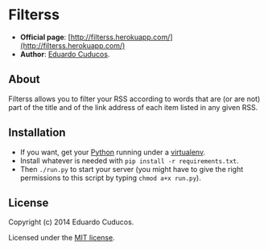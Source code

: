 Filterss
==========

* **Official page**: [http://filterss.herokuapp.com/](http://filterss.herokuapp.com/)
* **Author**: [Eduardo Cuducos](http://cuducos.me/).

About
-----

Filterss allows you to filter your RSS according to words that are (or are not) part of the title and of the link address of each item listed in any given RSS.

Installation
------------

* If you want, get your [Python](http://www.python.org) running under a [virtualenv](https://pypi.python.org/pypi/virtualenv).
* Install whatever is needed with `pip install -r requirements.txt`.
* Then `./run.py` to start your server (you might have to give the right permissions to this script by typing `chmod a+x run.py`).

License
-------
Copyright (c) 2014 Eduardo Cuducos.

Licensed under the [MIT license](https://github.com/cuducos/whiskyton/raw/master/MIT-LICENSE).
